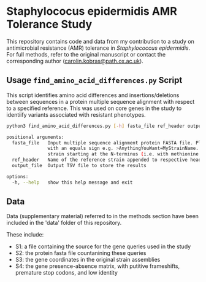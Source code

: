 # Staphylococus epidermidis AMR Tolerance Study

This repository contains code and data from my contribution to a study on antimicrobial resistance (AMR) tolerance in *Staphylococcus epidermidis*. For full methods, refer to the original manuscript or contact the corresponding author (carolin.kobras@path.ox.ac.uk).

## Usage `find_amino_acid_differences.py` Script

This script identifies amino acid differences and insertions/deletions between sequences in a protein multiple sequence alignment with respect to a specified reference. This was used on core genes in the study to identiify variants associated with resistant phenotypes.

```bash
python3 find_amino_acid_differences.py [-h] fasta_file ref_header output_file

positional arguments:
  fasta_file   Input multiple sequence alignment protein FASTA file. Please note that it is expected that the header will contain the strain name appended
               with an equals sign e.g. >AnythingYouWant=MyStrainName. The multiple alignment is expected to be in the same orientation for each
               strain starting at the N-terminus (i.e. with methionine as the leftmost amino acid)
  ref_header   Name of the reference strain appended to respective header e.g. MyStrainName
  output_file  Output TSV file to store the results

options:
  -h, --help   show this help message and exit
```

## Data

Data (supplementary material) referred to in the methods section have been included in the 'data' folder of this repository.

These include:
  - S1: a file containing the source for the gene queries used in the study
  - S2: the protein fasta file countanining these queries
  - S3: the gene coordinates in the original strain assemblies
  - S4: the gene presence-absence matrix, with putitive frameshifts, premature stop codons, and low identity
